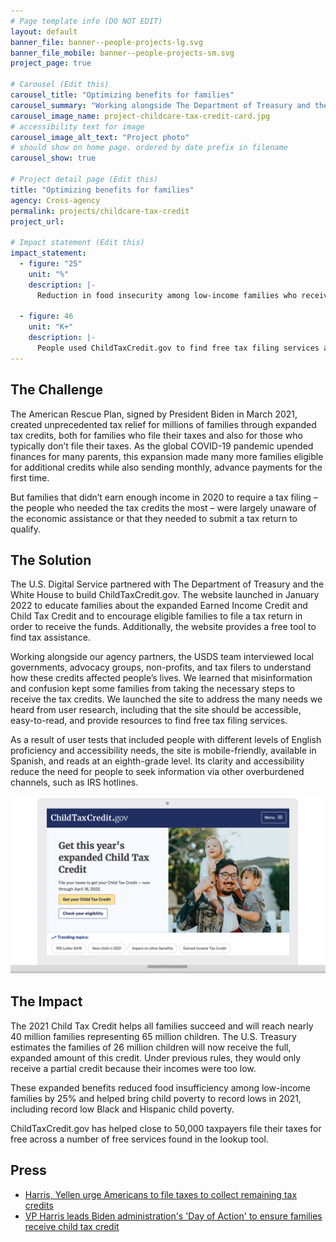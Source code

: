 ```yaml
---
# Page template info (DO NOT EDIT)
layout: default
banner_file: banner--people-projects-lg.svg
banner_file_mobile: banner--people-projects-sm.svg
project_page: true

# Carousel (Edit this)
carousel_title: "Optimizing benefits for families"
carousel_summary: "Working alongside The Department of Treasury and the White House, we built ChildTaxCredit.gov to educate families about the expanded Earned Income Credit and Child Tax Credit. The USDS team relied on in-depth research to create a site that is accessible, easy-to-read, and provides resources to find free tax services."
carousel_image_name: project-childcare-tax-credit-card.jpg
# accessibility text for image
carousel_image_alt_text: "Project photo"
# should show on home page. ordered by date prefix in filename
carousel_show: true

# Project detail page (Edit this)
title: "Optimizing benefits for families"
agency: Cross-agency
permalink: projects/childcare-tax-credit
project_url: 

# Impact statement (Edit this)
impact_statement:
  - figure: "25"
    unit: "%"
    description: |-
      Reduction in food insecurity among low-income families who received the Child Tax Credit
      
  - figure: 46
    unit: "K+"
    description: |-
      People used ChildTaxCredit.gov to find free tax filing services and receive expanded tax benefits
---
```


## The Challenge

The American Rescue Plan, signed by President Biden in March 2021, created unprecedented tax relief for millions of families through expanded tax credits, both for families who file their taxes and also for those who typically don’t file their taxes. As the global COVID-19 pandemic upended finances for many parents, this expansion made many more families eligible for additional credits while also sending monthly, advance payments for the first time.

But families that didn’t earn enough income in 2020 to require a tax filing – the people who needed the tax credits the most – were largely unaware of the economic assistance or that they needed to submit a tax return to qualify. 


## The Solution

The U.S. Digital Service partnered with The Department of Treasury and the White House to build ChildTaxCredit.gov. The website launched in January 2022 to educate families about the expanded Earned Income Credit and Child Tax Credit and to encourage eligible families to file a tax return in order to receive the funds. Additionally, the website provides a free tool to find tax assistance.

Working alongside our agency partners, the USDS team interviewed local governments, advocacy groups, non-profits, and tax filers to understand how these credits affected people’s lives. We learned that misinformation and confusion kept some families from taking the necessary steps to receive the tax credits. We launched the site to address the many needs we heard from user research, including that the site should be accessible, easy-to-read, and provide resources to find free tax filing services. 

As a result of user tests that included people with different levels of English proficiency and accessibility needs, the site is mobile-friendly, available in Spanish, and reads at an eighth-grade level. Its clarity and accessibility reduce the need for people to seek information via other overburdened channels, such as IRS hotlines. 

![](../images/project-ctc-screenshot.jpg)

## The Impact

The 2021 Child Tax Credit helps all families succeed and will reach nearly 40 million families representing 65 million children. The U.S. Treasury estimates the families of 26 million children will now receive the full, expanded amount of this credit. Under previous rules, they would only receive a partial credit because their incomes were too low.

These expanded benefits reduced food insufficiency among low-income families by 25% and helped bring child poverty to record lows in 2021, including record low Black and Hispanic child poverty.

ChildTaxCredit.gov has helped close to 50,000 taxpayers file their taxes for free across a number of free services found in the lookup tool.

## Press

- [Harris, Yellen urge Americans to file taxes to collect remaining tax credits](https://www.reuters.com/world/us/harris-yellen-urge-americans-file-taxes-collect-remaining-tax-credits-2022-02-08/)
- [VP Harris leads Biden administration's 'Day of Action' to ensure families receive child tax credit](https://www.foxbusiness.com/personal-finance/kamala-harris-day-of-action-child-tax-credit)

